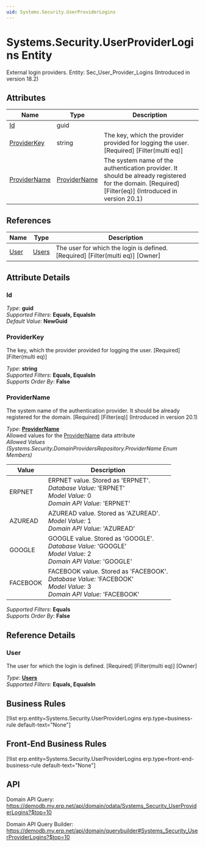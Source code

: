 ```yaml
---
uid: Systems.Security.UserProviderLogins
---
```

# Systems.Security.UserProviderLogins Entity

External login providers. Entity: Sec_User_Provider_Logins (Introduced in version 18.2)

## Attributes

| Name | Type | Description |
| ---- | ---- | --- |
| [Id](Systems.Security.UserProviderLogins.md#id) | guid |  
| [ProviderKey](Systems.Security.UserProviderLogins.md#providerkey) | string | The key, which the provider provided for logging the user. [Required] [Filter(multi eq)] 
| [ProviderName](Systems.Security.UserProviderLogins.md#providername) | [ProviderName](Systems.Security.UserProviderLogins.md#providername) | The system name of the authentication provider. It should be already registered for the domain. [Required] [Filter(eq)] (Introduced in version 20.1) 

## References

| Name | Type | Description |
| ---- | ---- | --- |
| [User](Systems.Security.UserProviderLogins.md#user) | [Users](Systems.Security.Users.md) | The user for which the login is defined. [Required] [Filter(multi eq)] [Owner] |


## Attribute Details

### Id

_Type_: **guid**  
_Supported Filters_: **Equals, EqualsIn**  
_Default Value_: **NewGuid**  

### ProviderKey

The key, which the provider provided for logging the user. [Required] [Filter(multi eq)]

_Type_: **string**  
_Supported Filters_: **Equals, EqualsIn**  
_Supports Order By_: **False**  

### ProviderName

The system name of the authentication provider. It should be already registered for the domain. [Required] [Filter(eq)] (Introduced in version 20.1)

_Type_: **[ProviderName](Systems.Security.UserProviderLogins.md#providername)**  
Allowed values for the [ProviderName](Systems.Security.DomainProviders.md#providername) data attribute  
_Allowed Values (Systems.Security.DomainProvidersRepository.ProviderName Enum Members)_  

| Value | Description |
| ---- | --- |
| ERPNET | ERPNET value. Stored as 'ERPNET'. <br /> _Database Value:_ 'ERPNET' <br /> _Model Value:_ 0 <br /> _Domain API Value:_ 'ERPNET' |
| AZUREAD | AZUREAD value. Stored as 'AZUREAD'. <br /> _Model Value:_ 1 <br /> _Domain API Value:_ 'AZUREAD' |
| GOOGLE | GOOGLE value. Stored as 'GOOGLE'. <br /> _Database Value:_ 'GOOGLE' <br /> _Model Value:_ 2 <br /> _Domain API Value:_ 'GOOGLE' |
| FACEBOOK | FACEBOOK value. Stored as 'FACEBOOK'. <br /> _Database Value:_ 'FACEBOOK' <br /> _Model Value:_ 3 <br /> _Domain API Value:_ 'FACEBOOK' |

_Supported Filters_: **Equals**  
_Supports Order By_: **False**  


## Reference Details

### User

The user for which the login is defined. [Required] [Filter(multi eq)] [Owner]

_Type_: **[Users](Systems.Security.Users.md)**  
_Supported Filters_: **Equals, EqualsIn**  



## Business Rules

[!list erp.entity=Systems.Security.UserProviderLogins erp.type=business-rule default-text="None"]

## Front-End Business Rules

[!list erp.entity=Systems.Security.UserProviderLogins erp.type=front-end-business-rule default-text="None"]

## API

Domain API Query:
<https://demodb.my.erp.net/api/domain/odata/Systems_Security_UserProviderLogins?$top=10>

Domain API Query Builder:
<https://demodb.my.erp.net/api/domain/querybuilder#Systems_Security_UserProviderLogins?$top=10>

